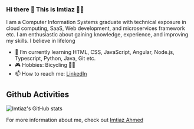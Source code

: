 ### Hi there 👋 This is Imtiaz 👨‍💻

<!--
**ImtiazVision/imtiazvision** is a ✨ _special_ ✨ repository because its `README.md` (this file) appears on your GitHub profile.

Here are some ideas to get you started:

- 🔭 I’m currently working on ...
- 🌱 I’m currently learning ...
- 👯 I’m looking to collaborate on ...
- 🤔 I’m looking for help with ...
- 💬 Ask me about ...
- 📫 How to reach me: ...
- 😄 Pronouns: ...
- ⚡ Fun fact: ...
-->
I am a Computer Information Systems graduate with technical exposure in cloud computing, SaaS, Web development, and
microservices framework etc. I am enthusiastic about gaining knowledge, experience, and improving my skills. I believe in lifelong 
- 🌱 I’m currently learning HTML, CSS, JavaScript, Angular, Node.js, Typescript, Python, Java, Git etc.
- 🎮 Hobbies: Bicycling 🚴‍♂️
- 📫 How to reach me: [LinkedIn](https://www.linkedin.com/in/imtiaz-ahmed247/) 

## Github Activities
![Imtiaz's GitHub stats](https://github-readme-stats.vercel.app/api?username=imtiazvision&count_private=true&show_icons=true&theme=radical)






For more information about me, check out [Imtiaz Ahmed](https://www.imtiazahmed.website/)
